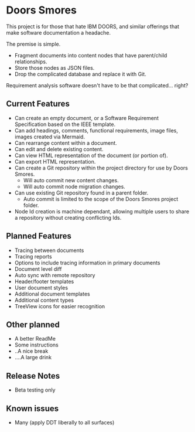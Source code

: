# Doors Smores

This project is for those that hate IBM DOORS, and similar offerings that make software documentation a headache.

The premise is simple. 
- Fragment documents into content nodes that have parent/child relationships. 
- Store those nodes as JSON files.
- Drop the complicated database and replace it with Git.

Requirement analysis software doesn't have to be that complicated... right?

## Current Features
- Can create an empty document, or a Software Requirement Specification based on the IEEE template.
- Can add headings, comments, functional requirements, image files, images created via Mermaid.
- Can rearrange content within a document.
- Can edit and delete existing content.
- Can view HTML representation of the document (or portion of).
- Can export HTML representation. 
- Can create a Git repository within the project directory for use by Doors Smores.
  - Will auto commit new content changes.
  - Will auto commit node migration changes.
- Can use existing Git repository found in a parent folder.
  - Auto commit is limited to the scope of the Doors Smores project folder.
- Node Id creation is machine dependant, allowing multiple users to share a repository without creating conflicting Ids.

## Planned Features
- Tracing between documents
- Tracing reports
- Options to include tracing information in primary documents
- Document level diff
- Auto sync with remote repository
- Header/footer templates
- User document styles
- Additional document templates
- Additional content types
- TreeView icons for easier recognition

## Other planned
- A better ReadMe
- Some instructions
- ..A nice break
- ....A large drink

## Release Notes

- Beta testing only

## Known issues

- Many (apply DDT liberally to all surfaces)